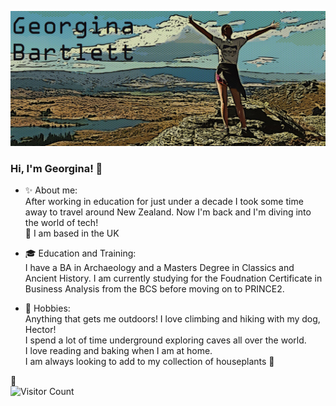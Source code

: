 <img src= "https://github.com/gia-bartlett/gia-bartlett/blob/master/Banner.PNG"></img>


### Hi, I'm Georgina! 👋

- :sparkles: About me:  
After working in education for just under a decade I took some time away to travel around New Zealand. Now I'm back and I'm diving into the world of tech!  
:pushpin: I am based in the UK   

- :mortar_board: Education and Training:  
I have a BA in Archaeology and a Masters Degree in Classics and Ancient History.  I am currently studying for the Foudnation Certificate in Business Analysis from the BCS before moving on to PRINCE2.  

- :sunrise_over_mountains: Hobbies:  
Anything that gets me outdoors! I love climbing and hiking with my dog, Hector!  
I spend a lot of time underground exploring caves all over the world.  
I love reading and baking when I am at home.  
I am always looking to add to my collection of houseplants :hibiscus:

:memo:  
![Visitor Count](https://profile-counter.glitch.me/gia-bartlett/count.svg)

